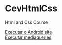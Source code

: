 # CevHtmlCss
 Html and Css Course


<a href='https://bbras81.github.io/CevHtmlCss/Exercicios/'>Executar o Android site </a> <br>
<a href='https://github.com/bbras81/CevHtmlCss/tree/main/modulo4/ex026/mq002/'>Executar mediaqueries</a>
